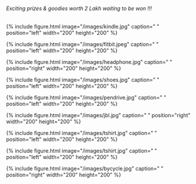
 
###### Exciting prizes & goodies worth 2 Lakh waiting to be won !!!


{% include figure.html image="/images/kindle.jpg" caption=" " position="left" width="200" height="200" %}

{% include figure.html image="/images/fitbit.jpeg" caption=" " position="left" width="200" height="200" %}

{% include figure.html image="/images/headphone.jpg" caption=" " position="right" width="200" height="200" %}



{% include figure.html image="/images/shoes.jpg" caption=" "  position="left" width="200" height="200" %}


{% include figure.html image="/images/pendrive.jpg" caption=" " position="left" width="200" height="200" %}

{% include figure.html image="/images/jbl.jpg" caption=" "  position="right" width="200" height="200" %}



{% include figure.html image="/images/tshirt.jpg" caption=" "  position="left" width="200" height="200" %}

{% include figure.html image="/images/tshirt.jpg" caption=" "  position="left" width="200" height="200" %}

{% include figure.html image="/images/bycycle.jpg" caption=" "  position="right" width="200" height="200" %}



